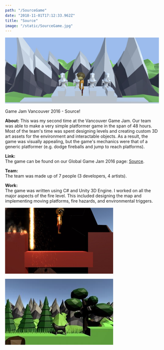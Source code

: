 ```yaml
---
path: "/SourceGame"
date: "2018-11-01T17:12:33.962Z"
title: "Source"
image: "/static/SourceGame.jpg"
---
```


![](/static/SourceGame.jpg)

Game Jam Vancouver 2016 - Source!

**About:** 
This was my second time at the Vancouver Game Jam. 
Our team was able to make a very simple platformer game in the span of 48 hours.
Most of the team's time was spent designing levels and creating custom 3D art assets for the environment and interactable objects.
As a result, the game was visually appealing, but the game's mechanics were that of a generic platformer (e.g. dodge fireballs and jump to reach platforms).

**Link:**  
The game can be found on our Global Game Jam 2016 page: [Source](https://globalgamejam.org/2016/games/source).

**Team:**  
The team was made up of 7 people (3 developers, 4 artists). 

**Work:**  
The game was written using C# and Unity 3D Engine.
I worked on all the major aspects of the fire level. 
This included designing the map and implementing moving platforms, fire hazards, and environmental triggers.

![](/static/SourceFire.jpg)

![](/static/SourceTrees.jpg)